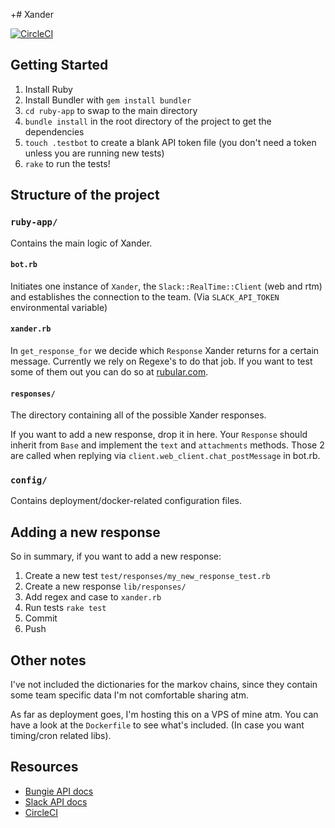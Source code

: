 +# Xander

[![CircleCI](https://circleci.com/gh/wpp/xander/tree/master.svg?style=svg)](https://circleci.com/gh/wpp/xander/tree/master)

## Getting Started

1. Install Ruby
2. Install Bundler with `gem install bundler`
3. `cd ruby-app` to swap to the main directory
4. `bundle install` in the root directory of the project to get the dependencies
5. `touch .testbot` to create a blank API token file (you don't need a token unless you are running new tests)
6. `rake` to run the tests!

## Structure of the project

### `ruby-app/`

Contains the main logic of Xander.

#### `bot.rb`

Initiates one instance of `Xander`, the `Slack::RealTime::Client` (web and rtm)
and establishes the connection to the team. (Via `SLACK_API_TOKEN` environmental variable)

#### `xander.rb`

In `get_response_for` we decide which `Response` Xander returns for a certain message.
Currently we rely on Regexe's to do that job. If you want to test some of them out
you can do so at [rubular.com](http://rubular.com).

#### `responses/`

The directory containing all of the possible Xander responses.

If you want to add a new response, drop it in here.
Your `Response` should inherit from `Base` and implement the `text` and `attachments` methods.
Those 2 are called when replying via `client.web_client.chat_postMessage` in bot.rb.

### `config/`

Contains deployment/docker-related configuration files.


## Adding a new response

So in summary, if you want to add a new response:

1. Create a new test `test/responses/my_new_response_test.rb`
2. Create a new response `lib/responses/`
3. Add regex and case to `xander.rb`
4. Run tests `rake test`
5. Commit
6. Push


## Other notes

I've not included the dictionaries for the markov chains, since they contain some team specific
data I'm not comfortable sharing atm.

As far as deployment goes, I'm hosting this on a VPS of mine atm. You can have a look
at the `Dockerfile` to see what's included. (In case you want timing/cron related libs).


## Resources

- [Bungie API docs](http://destinyapi.wiki/)
- [Slack API docs](https://api.slack.com/rtm)
- [CircleCI](https://circleci.com/docs/gettingstarted/)
